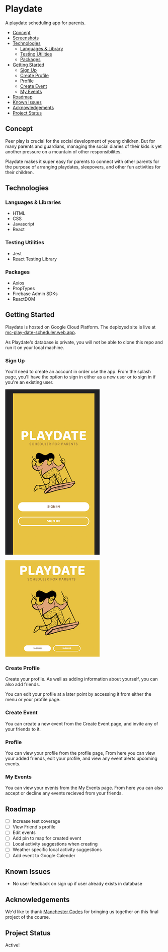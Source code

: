 # Playdate

A playdate scheduling app for parents.

- [Concept](#concept)
- [Screenshots](#screenshots)
- [Technologies](#technologies)
  - [Languages & Library](#languages--libraries)
  - [Testing Utilities](#testing-utilities)
  - [Packages](#packages)
- [Getting Started](#getting-started)
  - [Sign Up](#sign-up)
  - [Create Profile](#create-profile)
  - [Profile](#profile)
  - [Create Event](#create-event)
  - [My Events](#my-events)
- [Roadmap](#roadmap)
- [Known Issues](#known-issues)
- [Acknowledgements](#acknowledgements)
- [Project Status](#project-status)

## Concept

Peer play is crucial for the social development of young children. But for many parents and guardians, managing the social diaries of their kids is yet another pressure on a mountain of other responsibilites.

Playdate makes it super easy for parents to connect with other parents for the purpose of arranging playdates, sleepovers, and other fun activities for their children.

## Technologies

### Languages & Libraries

- HTML
- CSS
- Javascript
- React

### Testing Utilities

- Jest
- React Testing Library

### Packages

- Axios
- PropTypes
- Firebase Admin SDKs
- ReactDOM

## Getting Started

Playdate is hosted on Google Cloud Platform. The deployed site is live at [mc-play-date-scheduler.web.app](https://mc-play-date-scheduler.web.app).

As Playdate's database is private, you will not be able to clone this repo and run it on your local machine.

### Sign Up

You'll need to create an account in order use the app. From the splash page, you'll have the option to sign in either as a new user or to sign in if you're an existing user.

![Splash mobile](/README_assets/mobile-splash.png?raw=true "Mobile Version")

![NASA Search Desktop Version](/README_assets/desktop-splash.png?raw=true "Desktop Version")

### Create Profile

Create your profile. As well as adding information about yourself, you can also add friends.

You can edit your profile at a later point by accessing it from either the menu or your profile page.

### Create Event

You can create a new event from the Create Event page, and invite any of your friends to it.

### Profile

You can view your profile from the profile page, From here you can view your added friends, edit your profile, and view any event alerts upcoming events.

### My Events

You can view your events from the My Events page. From here you can also accept or decline any events recieved from your friends.

## Roadmap

- [ ] Increase test coverage
- [ ] View Friend's profile
- [ ] Edit events
- [ ] Add pin to map for created event
- [ ] Local activity suggestions when creating
- [ ] Weather specific local activity suggestions
- [ ] Add event to Google Calender

## Known Issues

- No user feedback on sign up if user already exists in database

## Acknowledgements

We'd like to thank [Manchester Codes](https://www.manchestercodes.com/) for bringing us together on this final project of the course.

## Project Status

Active!
